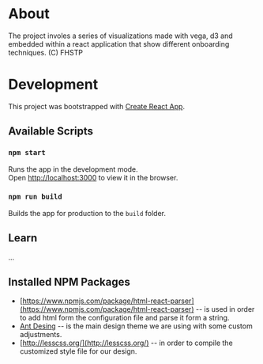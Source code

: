 # About
The project involes a series of visualizations made with vega, d3 and embedded within a react application that show different onboarding techniques.
(C) FHSTP

# Development

This project was bootstrapped with [Create React App](https://github.com/facebook/create-react-app).

## Available Scripts

### `npm start`

Runs the app in the development mode.<br>
Open [http://localhost:3000](http://localhost:3000) to view it in the browser.


### `npm run build`

Builds the app for production to the `build` folder.

## Learn 
...

## Installed NPM Packages
- [https://www.npmjs.com/package/html-react-parser](https://www.npmjs.com/package/html-react-parser) -- is used in order to add html form the configuration file and parse it form a string.
- [Ant Desing](https://ant.design/) -- is the main design theme we are using with some custom adjustments.
- [http://lesscss.org/](http://lesscss.org/) -- in order to compile the customized style file for our design.

